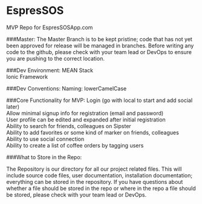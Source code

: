 # EspresSOS
MVP Repo for EspresSOSApp.com 

###Master:
The Master Branch is to be kept pristine; code that has not yet been approved for release will be managed in branches.  Before writing any code to the github, please check with your team lead or DevOps to ensure you are pushing to the correct   location.

###Dev Environment:
  MEAN Stack <br>
  Ionic Framework

###Dev Conventions:
  Naming: lowerCamelCase
    

###Core Functionality for MVP:
    Login (go with local to start and add social later)<br>
    Allow minimal signup info for registration (email and password)<br>
    User profile can be edited and expanded after initial registration<br>
    Ability to search for friends, colleagues on Sipster <br>
    Ability to add favorites or some kind of marker on friends, colleagues<br>
    Ability to use social connection<br>
    Ability to create a list of coffee orders by tagging users<br>
    
    
###What to Store in the Repo:  
    
  The Repository is our directory for all our project related files. This will include source code files, user documentation,   installation documentation; everything can be stored in the repository.  If you have questions about whether a file should   be stored in the repo or where in the repo a file should be stored, please check with your team lead or DevOps.




